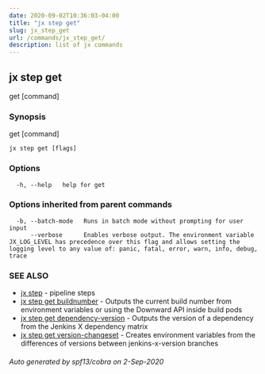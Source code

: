 ```yaml
---
date: 2020-09-02T10:36:03-04:00
title: "jx step get"
slug: jx_step_get
url: /commands/jx_step_get/
description: list of jx commands
---
```

## jx step get

get [command]

### Synopsis

get [command]

```
jx step get [flags]
```

### Options

```
  -h, --help   help for get
```

### Options inherited from parent commands

```
  -b, --batch-mode   Runs in batch mode without prompting for user input
      --verbose      Enables verbose output. The environment variable JX_LOG_LEVEL has precedence over this flag and allows setting the logging level to any value of: panic, fatal, error, warn, info, debug, trace
```

### SEE ALSO

* [jx step](/commands/jx_step/)  - pipeline steps
* [jx step get buildnumber](/commands/jx_step_get_buildnumber/)  - Outputs the current build number from environment variables or using the Downward API inside build pods
* [jx step get dependency-version](/commands/jx_step_get_dependency-version/)  - Outputs the version of a dependency from the Jenkins X dependency matrix
* [jx step get version-changeset](/commands/jx_step_get_version-changeset/)  - Creates environment variables from the differences of versions between jenkins-x-version branches

###### Auto generated by spf13/cobra on 2-Sep-2020
